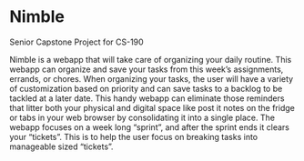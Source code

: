 # Nimble
Senior Capstone Project for CS-190

Nimble is a webapp that will take care of organizing your daily routine. This webapp can organize and save your tasks from this week’s assignments, errands, or chores. 
When organizing your tasks, the user will have a variety of customization based on priority and can save tasks to a backlog to be tackled at a later date. 
This handy webapp can eliminate those reminders that litter both your physical and digital space like post it notes on the fridge or tabs in your web browser by consolidating it into a single place. 
The webapp focuses on a week long “sprint”, and after the sprint ends it clears your “tickets”. This is to help the user focus on breaking tasks into manageable sized “tickets”.
